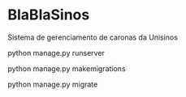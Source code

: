 # BlaBlaSinos
Sistema de gerenciamento de caronas da Unisinos

python manage.py runserver

python manage.py makemigrations

python manage.py migrate